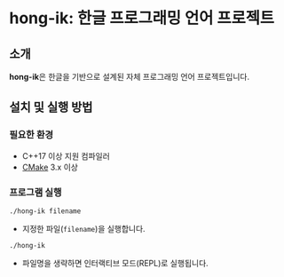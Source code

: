 # hong-ik: 한글 프로그래밍 언어 프로젝트

## 소개

**hong-ik**은 한글을 기반으로 설계된 자체 프로그래밍 언어 프로젝트입니다.

## 설치 및 실행 방법

### 필요한 환경
- C++17 이상 지원 컴파일러
- [CMake](https://cmake.org/) 3.x 이상

### 프로그램 실행
```
./hong-ik filename
```
- 지정한 파일(`filename`)을 실행합니다.
```
./hong-ik
```
- 파일명을 생략하면 인터랙티브 모드(REPL)로 실행됩니다.